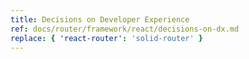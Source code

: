 ```yaml
---
title: Decisions on Developer Experience
ref: docs/router/framework/react/decisions-on-dx.md
replace: { 'react-router': 'solid-router' }
---
```


